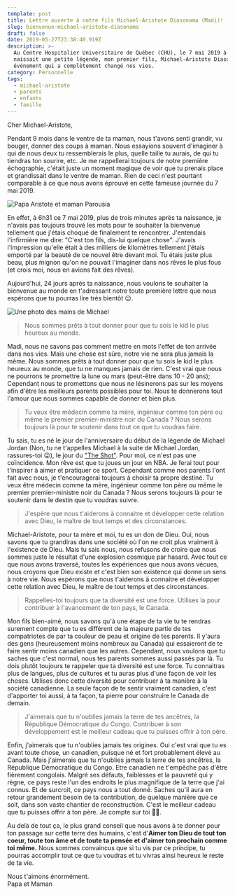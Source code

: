 ```yaml
---
template: post
title: Lettre ouverte à notre fils Michael-Aristote Diasonama (Madi)!
slug: bienvenue-michael-aristote-diasonama
draft: false
date: 2019-05-27T23:38:40.919Z
description: >-
  Au Centre Hospitalier Universitaire de Québec (CHU), le 7 mai 2019 à 6h28,
  naissait une petite légende, mon premier fils, Michael-Aristote Diasonama. Un
  événement qui a complètement changé nos vies.
category: Personnelle
tags:
  - michael-aristote
  - parents
  - enfants
  - famille
---
```

Cher Michael-Aristote,

Pendant 9 mois dans le ventre de ta maman, nous t'avons senti grandir, vu bouger, donner des coups à maman. Nous essayions souvent d'imaginer à qui de nous deux tu ressemblerais le plus, quelle taille tu aurais, de qui tu tiendras ton sourire, etc. Je me rappellerai toujours de notre première échographie, c'était juste un moment magique de voir que tu prenais place et grandissait dans le ventre de maman. Rien de ceci n'est pourtant comparable à ce que nous avons éprouvé en cette fameuse journée du 7 mai 2019.

![](/media/1e8ade26948f4ab0a6841941b843690c.jpg "Papa Aristote et maman Parousia")

En effet, à 6h31 ce 7 mai 2019, plus de trois minutes après ta naissance, je n'avais pas toujours trouvé les mots pour te souhaiter la bienvenue tellement que j'étais choqué de finalement te rencontrer. J'entendais l'infirmière me dire: "C'est ton fils, dis-lui quelque chose". J'avais l'impression qu'elle était à des milliers de kilomètres tellement j'étais emporté par la beauté de ce nouvel être devant moi. Tu étais juste plus beau, plus mignon qu'on ne pouvait l'imaginer dans nos rêves le plus fous (et crois moi, nous en avions fait des rêves).

Aujourd'hui, 24 jours après ta naissance, nous voulons te souhaiter la bienvenue au monde en t'adressant notre toute première lettre que nous espérons que tu pourras lire très bientôt 😉.

![Une photo des mains de Michael](/media/whatsapp-image-2019-05-31-at-11.02.24.jpeg "Michael Aristote")

> Nous sommes prêts à tout donner pour que tu sois le kid le plus heureux au monde.

Madi, nous ne savons pas comment mettre en mots l'effet de ton arrivée dans nos vies. Mais une chose est sûre, notre vie ne sera plus jamais la même. Nous sommes prêts à tout donner pour que tu sois le kid le plus heureux au monde, que tu ne manques jamais de rien. C'est vrai que nous ne  pourrons te promettre la lune ou mars (peut-être dans 10 - 20 ans); Cependant nous te promettons que nous ne lésinerons pas sur les moyens afin d'être les meilleurs parents possibles pour toi. Nous te donnerons tout l'amour que nous sommes capable de donner et bien plus.

> Tu veux être médecin comme ta mère, ingénieur comme ton père ou même le premier premier-ministre noir du Canada ? Nous serons toujours là pour te soutenir dans tout ce que tu voudras faire.

Tu sais, tu es né le jour de l'anniversaire du début de la légende de Michael Jordan (Non, tu ne t'appelles Michael à la suite de Michael Jordan, rassures-toi 😜), le jour du <a href="https://en.wikipedia.org/wiki/The_Shot" target="_blank" rel="nofollow">"The Shot"</a>. Pour moi, ce n'est pas une coïncidence. Mon rêve est que tu joues un jour en NBA. Je ferai tout pour t'inspirer à aimer et pratiquer ce sport. Cependant comme nos parents l'ont fait avec nous, je t'encouragerai toujours à choisir ta propre destiné. Tu veux être médecin comme ta mère, ingénieur comme ton père ou même le premier premier-ministre noir du Canada ? Nous serons toujours là pour te soutenir dans le destin que tu voudras suivre.

> J'espère que nous t'aiderons à connaitre et développer cette relation avec Dieu, le maître de tout temps et des circonstances.

Michael-Aristote, pour ta mère et moi, tu es un don de Dieu. Oui, nous savons que tu grandiras dans une société où l'on ne croit plus vraiment à l'existence de Dieu. Mais tu sais nous, nous refusons de croire que nous sommes juste le résultat d'une explosion cosmique par hasard. Avec tout ce que nous avons traversé, toutes les expériences que nous avons vécues, nous croyons que Dieu existe et c'est bien son existence qui donne un sens à notre vie. Nous espérons que nous t'aiderons à connaitre et développer cette relation avec Dieu, le maître de tout temps et des circonstances.

> Rappelles-toi toujours que ta diversité est une force. Utilises la pour contribuer à l'avancement de ton pays, le Canada.

Mon fils bien-aimé, nous savons qu'à une étape de ta vie tu te rendras surement compte que tu es différent de la majeure partie de tes compatriotes de par ta couleur de peau et origine de tes parents. Il y'aura des gens (heureusement moins nombreux au Canada) qui essaieront de te faire sentir moins canadien que les autres. Cependant, nous voulons que tu saches que c'est normal, nous tes parents sommes aussi passés par là. Tu dois plutôt toujours te rappeler que ta diversité est une force. Tu connaitras plus de langues, plus de cultures et tu auras plus d'une façon de voir les choses. Utilises donc cette diversité pour contribuer à ta manière à la société canadienne. La seule façon de te sentir vraiment canadien, c'est d'apporter toi aussi, à ta façon, ta pierre pour construire le Canada de demain.

> J'aimerais que tu n'oublies jamais la terre de tes ancêtres, la République Démocratique du Congo. Contribuer à son développement est le meilleur cadeau que tu puisses offrir à ton père.

Enfin, j'aimerais que tu n'oublies jamais tes origines. Oui c'est vrai que tu es avant toute chose, un canadien, puisque né et fort probablement élevé au Canada. Mais j'aimerais que tu n'oublies jamais la terre de tes ancêtres, la République Démocratique du Congo. Etre canadien ne t'empêche pas d'être fièrement congolais. Malgré ses défauts, faiblesses et la pauvreté qui y règne, ce pays reste l'un des endroits le plus magnifique de la terre que j'ai connus. Et de surcroit, ce pays nous a tout donné. Saches qu'il aura en retour grandement besoin de ta contribution, de quelque manière que ce soit, dans son vaste chantier de reconstruction. C'est le meilleur cadeau que tu puisses offrir à ton père. Je compte sur toi 💪🏾.

Au delà de tout ça, le plus grand conseil que nous avons à te donner pour ton passage sur cette terre des humains, c'est d'**Aimer ton Dieu de tout ton coeur, toute ton âme et de toute ta pensée et d'aimer ton prochain comme toi même.** Nous sommes convaincus que si tu vis par ce principe, tu pourras accomplir tout ce que tu voudras et tu vivras ainsi heureux le reste de ta vie.

Nous t'aimons énormément. \
Papa et Maman
